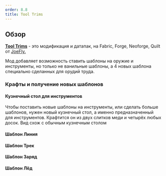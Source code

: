 ```yaml
---
order: 8.8
title: Tool Trims
---
```


## Обзор

[**Tool Trims**](https://modrinth.com/datapack/tool-trims) - это модификация и датапак, на Fabric, Forge, Neoforge, Quilt от [JoeFly.](https://modrinth.com/user/JoeFly)

Мод добавляет возможность ставить шаблоны на оружие и инструменты, но только не ванильные шаблоны, а 4 новых шаблона специально сделанных для орудий труда.

### Крафты и получение новых шаблонов

#### Кузнечный стол для инструментов

Чтобы поставить новые шаблоны на инструменты, или сделать больше шаблонов, нужен новый кузнечный стол, а именно предназначенный для инструментов. Крафтится он из двух слитков меди и четырёх любых досок. Вид схож с обычным кузнечным столом

#### Шаблон Линия

#### Шаблон Трек

#### Шаблон Заряд

#### Шаблон Лёд